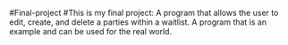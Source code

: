 #Final-project
#This is my final project: A program that allows the user to edit, create, and delete a parties within a waitlist. A program that is an example and can be used for the real world.

